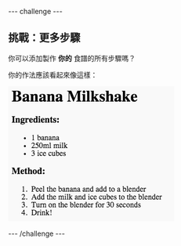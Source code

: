 \--- challenge \---

## 挑戰：更多步驟

你可以添加製作 **你的** 食譜的所有步驟嗎？

你的作法應該看起來像這樣：

![截圖](images/recipe-more-method.png)

\--- /challenge \---